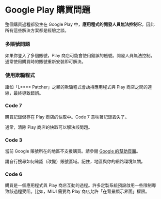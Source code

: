 # Google Play 購買問題

整個購買過程都發生在 Google Play 中，**應用程式的開發人員無法控制它**，因此所有這些解決方案都是經驗之談。

### 多賬號問題

如果你登入了多個賬號，Play 商店可能會使用錯誤的賬號。開發人員無法控制。通常使用購買時的賬號重新安裝即可解決。

### 使用欺騙程式

諸如「L**** Patcher」之類的欺騙程式會劫持應用程式與 Play 商店之間的連線，最終導致錯誤。

### Code 7

購買記錄儲存在 Play 商店的快取中。Code 7 意味著記錄丟失了。

通常，清除 Play 商店的快取可以解決該問題。

### Code 3

當前 Google 賬號所在的地區不支援購買。請參閱 [Google 的幫助頁面](https://support.google.com/googleplay/android-developer/table/3541286)。

請自行搜尋如何確認（改變）賬號區域。記住，地區與你的網路環境無關。

### Code 6

購買是一個應用程式與 Play 商店互動的過程。許多定製系統預設啟用一些限制導致該過程受阻。比如，MIUI 需要為 Play 商店允許「在背景顯示界面」權限。